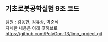 ## 기초로봇공학실험 9조 코드
팀원 : 김동현, 김유상, 박준식 </br>
자세한 내용은 아래 깃허브로 </br>
https://github.com/PolyGon-13/limo_project.git

